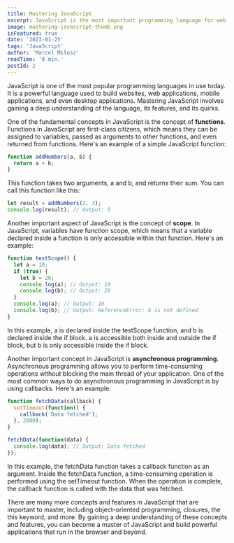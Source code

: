 ```yaml
---
title: Mastering JavaScript
excerpt: JavaScript is the most important programming language for web development. You probably don't know it well enough!
image: mastering-javascript-thumb.png
isFeatured: true
date: '2023-01-25'
tags: 'JavaScript'
author: 'Marcel Miłosz'
readTime: '8 min.'
postId: 2
---
```


JavaScript is one of the most popular programming languages in use today. It is a powerful language used to build websites, web applications, mobile applications, and even desktop applications. Mastering JavaScript involves gaining a deep understanding of the language, its features, and its quirks.

One of the fundamental concepts in JavaScript is the concept of **functions**. Functions in JavaScript are first-class citizens, which means they can be assigned to variables, passed as arguments to other functions, and even returned from functions. Here's an example of a simple JavaScript function:

```js
function addNumbers(a, b) {
  return a + b;
}
```

This function takes two arguments, a and b, and returns their sum. You can call this function like this:

```js
let result = addNumbers(2, 3);
console.log(result); // Output: 5
```

Another important aspect of JavaScript is the concept of **scope**. In JavaScript, variables have function scope, which means that a variable declared inside a function is only accessible within that function. Here's an example:

```js
function testScope() {
  let a = 10;
  if (true) {
    let b = 20;
    console.log(a); // Output: 10
    console.log(b); // Output: 20
  }
  console.log(a); // Output: 10
  console.log(b); // Output: ReferenceError: b is not defined
}
```

In this example, a is declared inside the testScope function, and b is declared inside the if block. a is accessible both inside and outside the if block, but b is only accessible inside the if block.

Another important concept in JavaScript is **asynchronous programming**. Asynchronous programming allows you to perform time-consuming operations without blocking the main thread of your application. One of the most common ways to do asynchronous programming in JavaScript is by using callbacks. Here's an example:

```js
function fetchData(callback) {
  setTimeout(function() {
    callback('Data fetched');
  }, 2000);
}

fetchData(function(data) {
  console.log(data); // Output: Data fetched
});
```

In this example, the fetchData function takes a callback function as an argument. Inside the fetchData function, a time-consuming operation is performed using the setTimeout function. When the operation is complete, the callback function is called with the data that was fetched.

There are many more concepts and features in JavaScript that are important to master, including object-oriented programming, closures, the this keyword, and more. By gaining a deep understanding of these concepts and features, you can become a master of JavaScript and build powerful applications that run in the browser and beyond.
